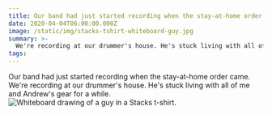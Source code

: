 ```yaml
---
title: Our band had just started recording when the stay-at-home order came.
date: 2020-04-04T06:00:00.000Z
image: /static/img/stacks-tshirt-whiteboard-guy.jpg
summary: >-
  We're recording at our drummer's house. He's stuck living with all of me and Andrew's gear for a while.
tags:
---
```

  Our band had just started recording when the stay-at-home order came. We're recording at our drummer's house. He's stuck living with all of me and Andrew's gear for a while.
![Whiteboard drawing of a guy in a Stacks t-shirt.](/static/img/stacks-tshirt-whiteboard-guy.jpg)